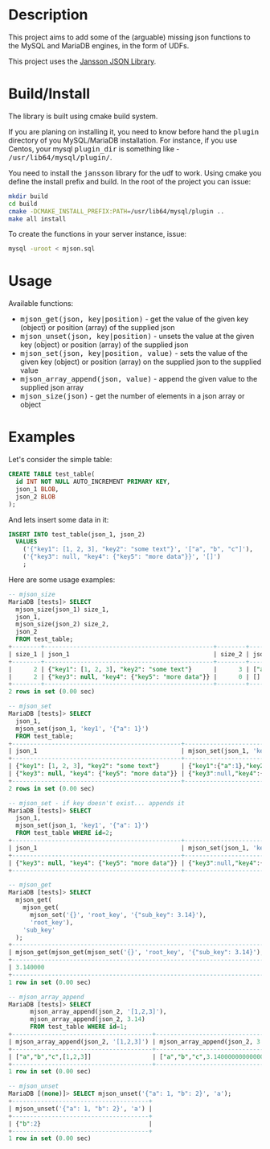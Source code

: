 Description
========

This project aims to add some of the (arguable) missing json functions to the MySQL and MariaDB engines, in the form of UDFs.

This project uses the [Jansson JSON Library](https://jansson.readthedocs.org/en/2.6/index.html).

Build/Install
========

The library is built using cmake build system.

If you are planing on installing it, you need to know before hand the <tt>plugin</tt> directory of you MySQL/MariaDB installation.
For instance, if you use Centos, your mysql <tt>plugin_dir</tt> is something like - <tt>/usr/lib64/mysql/plugin/</tt>.

You need to install the <tt>jansson</tt> library for the udf to work. Using cmake you define the install prefix and build.
In the root of the project you can issue:

```bash
mkdir build
cd build
cmake -DCMAKE_INSTALL_PREFIX:PATH=/usr/lib64/mysql/plugin ..
make all install
```

To create the functions in your server instance, issue:
```bash
mysql -uroot < mjson.sql
```

Usage
========

Available functions:

* <tt>mjson_get(json, key|position)</tt> - get the value of the given key (object) or position (array) of the supplied json
* <tt>mjson_unset(json, key|position)</tt> - unsets the value at the given key (object) or position (array) of the supplied json
* <tt>mjson_set(json, key|position, value)</tt> - sets the value of the given key (object) or position (array) on the supplied json to the supplied value
* <tt>mjson_array_append(json, value)</tt> - append the given value to the supplied json array
* <tt>mjson_size(json)</tt> - get the number of elements in a json array or object

Examples
========

Let's consider the simple table:

```sql
CREATE TABLE test_table(
  id INT NOT NULL AUTO_INCREMENT PRIMARY KEY,
  json_1 BLOB,
  json_2 BLOB
);
```

And lets insert some data in it:
```sql
INSERT INTO test_table(json_1, json_2)
  VALUES
    ('{"key1": [1, 2, 3], "key2": "some text"}', '["a", "b", "c"]'),
    ('{"key3": null, "key4": {"key5": "more data"}}', '[]')
    ;
```

Here are some usage examples:
```sql
-- mjson_size
MariaDB [tests]> SELECT
  mjson_size(json_1) size_1,
  json_1,
  mjson_size(json_2) size_2,
  json_2
  FROM test_table;
+--------+-----------------------------------------------+--------+-----------------+
| size_1 | json_1                                        | size_2 | json_2          |
+--------+-----------------------------------------------+--------+-----------------+
|      2 | {"key1": [1, 2, 3], "key2": "some text"}      |      3 | ["a", "b", "c"] |
|      2 | {"key3": null, "key4": {"key5": "more data"}} |      0 | []              |
+--------+-----------------------------------------------+--------+-----------------+
2 rows in set (0.00 sec)

-- mjson_set
MariaDB [tests]> SELECT
  json_1,
  mjson_set(json_1, 'key1', '{"a": 1}')
  FROM test_table;
+-----------------------------------------------+----------------------------------------------------------+
| json_1                                        | mjson_set(json_1, 'key1', '{"a": 1}')                    |
+-----------------------------------------------+----------------------------------------------------------+
| {"key1": [1, 2, 3], "key2": "some text"}      | {"key1":{"a":1},"key2":"some text"}                      |
| {"key3": null, "key4": {"key5": "more data"}} | {"key3":null,"key4":{"key5":"more data"},"key1":{"a":1}} |
+-----------------------------------------------+----------------------------------------------------------+
2 rows in set (0.00 sec)

-- mjson_set - if key doesn't exist... appends it
MariaDB [tests]> SELECT
  json_1,
  mjson_set(json_1, 'key1', '{"a": 1}')
  FROM test_table WHERE id=2;
+-----------------------------------------------+----------------------------------------------------------+
| json_1                                        | mjson_set(json_1, 'key1', '{"a": 1}')                    |
+-----------------------------------------------+----------------------------------------------------------+
| {"key3": null, "key4": {"key5": "more data"}} | {"key3":null,"key4":{"key5":"more data"},"key1":{"a":1}} |
+-----------------------------------------------+----------------------------------------------------------+

-- mjson_get
MariaDB [tests]> SELECT
  mjson_get(
    mjson_get(
      mjson_set('{}', 'root_key', '{"sub_key": 3.14}'),
      'root_key'),
    'sub_key'
  );
+-----------------------------------------------------------------------------------------------+
| mjson_get(mjson_get(mjson_set('{}', 'root_key', '{"sub_key": 3.14}'), 'root_key'), 'sub_key') |
+-----------------------------------------------------------------------------------------------+
| 3.140000                                                                                      |
+-----------------------------------------------------------------------------------------------+
1 row in set (0.00 sec)

-- mjson_array_append
MariaDB [tests]> SELECT
      mjson_array_append(json_2, '[1,2,3]'),
      mjson_array_append(json_2, 3.14)
      FROM test_table WHERE id=1;
+---------------------------------------+----------------------------------+
| mjson_array_append(json_2, '[1,2,3]') | mjson_array_append(json_2, 3.14) |
+---------------------------------------+----------------------------------+
| ["a","b","c",[1,2,3]]                 | ["a","b","c",3.1400000000000001] |
+---------------------------------------+----------------------------------+
1 row in set (0.00 sec)

-- mjson_unset
MariaDB [(none)]> SELECT mjson_unset('{"a": 1, "b": 2}', 'a');
+--------------------------------------+
| mjson_unset('{"a": 1, "b": 2}', 'a') |
+--------------------------------------+
| {"b":2}                              |
+--------------------------------------+
1 row in set (0.00 sec)

```

